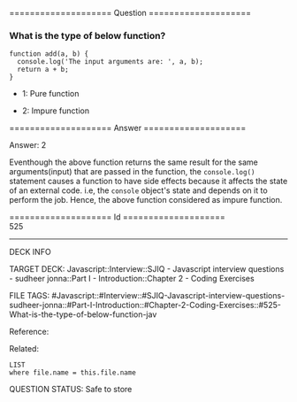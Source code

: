 ==================== Question ====================  

### What is the type of below function?

<!-- codeblock-start -->
<pre><code class="hljs language-javascript"><span class="hljs-keyword">function</span> <span class="hljs-title function_">add</span>(<span class="hljs-params">a, b</span>) {
  <span class="hljs-variable language_">console</span>.<span class="hljs-title function_">log</span>(<span class="hljs-string">'The input arguments are: '</span>, a, b);
  <span class="hljs-keyword">return</span> a + b;
}
</code></pre>
<!-- codeblock-end -->

- 1: Pure function

- 2: Impure function  

==================== Answer ====================  

Answer: 2

Eventhough the above function returns the same result for the same arguments(input) that are passed in the function, the `console.log()` statement causes a function to have side effects because it affects the state of an external code. i.e, the `console` object's state and depends on it to perform the job. Hence, the above function considered as impure function.

==================== Id ====================  
525

---

DECK INFO

TARGET DECK: Javascript::Interview::SJIQ - Javascript interview questions - sudheer jonna::Part I - Introduction::Chapter 2 - Coding Exercises

FILE TAGS: #Javascript::#Interview::#SJIQ-Javascript-interview-questions-sudheer-jonna::#Part-I-Introduction::#Chapter-2-Coding-Exercises::#525-What-is-the-type-of-below-function-jav

Reference:

Related:

```dataview
LIST
where file.name = this.file.name
```

QUESTION STATUS: Safe to store
